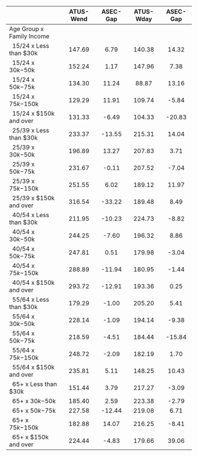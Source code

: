 
|                      |    ATUS-Wend |     ASEC-Gap |    ATUS-Wday |     ASEC-Gap |
| -------------------- | :----------: | :----------: | :----------: | :----------: |
| Age Group x Family Income |              |              |              |              |
| &nbsp;&nbsp;15/24 x Less than $30k |       147.69 |         6.79 |       140.38 |        14.32 |
| &nbsp;&nbsp;15/24 x $30k-$50k |       152.24 |         1.17 |       147.96 |         7.38 |
| &nbsp;&nbsp;15/24 x $50k-$75k |       134.30 |        11.24 |        88.87 |        13.16 |
| &nbsp;&nbsp;15/24 x $75k-$150k |       129.29 |        11.91 |       109.74 |        -5.84 |
| &nbsp;&nbsp;15/24 x $150k and over |       131.33 |        -6.49 |       104.33 |       -20.83 |
| &nbsp;&nbsp;25/39 x Less than $30k |       233.37 |       -13.55 |       215.31 |        14.04 |
| &nbsp;&nbsp;25/39 x $30k-$50k |       196.89 |        13.27 |       207.83 |         3.71 |
| &nbsp;&nbsp;25/39 x $50k-$75k |       231.67 |        -0.11 |       207.52 |        -7.04 |
| &nbsp;&nbsp;25/39 x $75k-$150k |       251.55 |         6.02 |       189.12 |        11.97 |
| &nbsp;&nbsp;25/39 x $150k and over |       316.54 |       -33.22 |       189.48 |         8.49 |
| &nbsp;&nbsp;40/54 x Less than $30k |       211.95 |       -10.23 |       224.73 |        -8.82 |
| &nbsp;&nbsp;40/54 x $30k-$50k |       244.25 |        -7.60 |       196.32 |         8.86 |
| &nbsp;&nbsp;40/54 x $50k-$75k |       247.81 |         0.51 |       179.98 |        -3.04 |
| &nbsp;&nbsp;40/54 x $75k-$150k |       288.89 |       -11.94 |       180.95 |        -1.44 |
| &nbsp;&nbsp;40/54 x $150k and over |       293.72 |       -12.91 |       193.36 |         0.25 |
| &nbsp;&nbsp;55/64 x Less than $30k |       179.29 |        -1.00 |       205.20 |         5.41 |
| &nbsp;&nbsp;55/64 x $30k-$50k |       228.14 |        -1.09 |       194.14 |        -9.38 |
| &nbsp;&nbsp;55/64 x $50k-$75k |       218.59 |        -4.51 |       184.44 |       -15.84 |
| &nbsp;&nbsp;55/64 x $75k-$150k |       248.72 |        -2.09 |       182.19 |         1.70 |
| &nbsp;&nbsp;55/64 x $150k and over |       235.81 |         5.11 |       148.25 |        10.43 |
| &nbsp;&nbsp;65+ x Less than $30k |       151.44 |         3.79 |       217.27 |        -3.09 |
| &nbsp;&nbsp;65+ x $30k-$50k |       185.40 |         2.59 |       223.38 |        -2.79 |
| &nbsp;&nbsp;65+ x $50k-$75k |       227.58 |       -12.44 |       219.08 |         6.71 |
| &nbsp;&nbsp;65+ x $75k-$150k |       182.88 |        14.07 |       216.25 |        -8.41 |
| &nbsp;&nbsp;65+ x $150k and over |       224.44 |        -4.83 |       179.66 |        39.06 |


